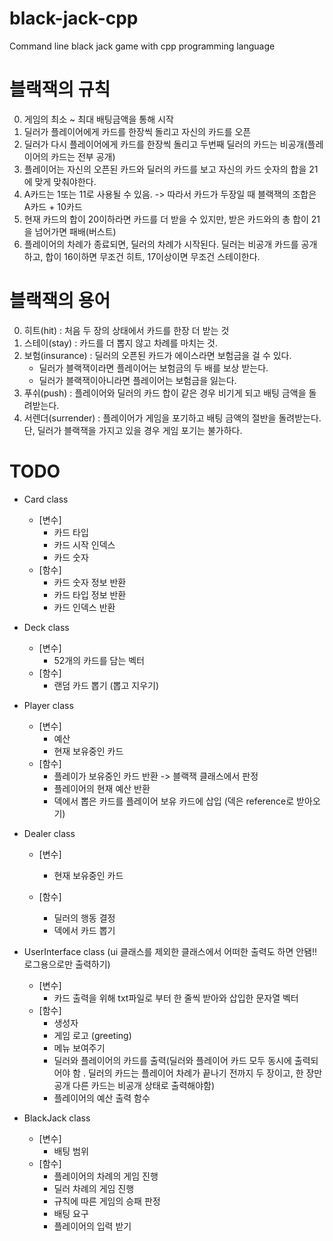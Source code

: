 # black-jack-cpp
Command line black jack game with cpp programming language

# 블랙잭의 규칙
0. 게임의 최소 ~ 최대 배팅금액을 통해 시작
1. 딜러가 플레이어에게 카드를 한장씩 돌리고 자신의 카드를 오픈
2. 딜러가 다시 플레이어에게 카드를 한장씩 돌리고 두번째 딜러의 카드는 비공개(플레이어의 카드는 전부 공개)
3. 플레이어는 자신의 오픈된 카드와 딜러의 카드를 보고 자신의 카드 숫자의 합을 21에 맞게 맞춰야한다.
4. A카드는 1또는 11로 사용될 수 있음. -> 따라서 카드가 두장일 때 블랙잭의 조합은 A카드 + 10카드
5. 현재 카드의 합이 20이하라면 카드를 더 받을 수 있지만, 받은 카드와의 총 합이 21을 넘어가면 패배(버스트)
6. 플레이어의 차례가 종료되면, 딜러의 차례가 시작된다. 딜러는 비공개 카드를 공개하고, 합이 16이하면 무조건 히트, 17이상이면 무조건 스테이한다.

# 블랙잭의 용어
0. 히트(hit) : 처음 두 장의 상태에서 카드를 한장 더 받는 것
1. 스테이(stay) : 카드를 더 뽑지 않고 차례를 마치는 것.
2. 보험(insurance) : 딜러의 오픈된 카드가 에이스라면 보험금을 걸 수 있다. 
   - 딜러가 블랙잭이라면 플레이어는 보험금의 두 배를 보상 받는다.
   - 딜러가 블랙잭이아니라면 플레이어는 보험금을 잃는다.
3. 푸쉬(push) : 플레이어와 딜러의 카드 합이 같은 경우 비기게 되고 배팅 금액을 돌려받는다.
4. 서렌더(surrender) : 플레이어가 게임을 포기하고 배팅 금액의 절반을 돌려받는다. 단, 딜러가 블랙잭을 가지고 있을 경우 게임 포기는 불가하다.

# TODO
- Card class
   - [변수]
     - 카드 타입
     - 카드 시작 인덱스
     - 카드 숫자
   - [함수]
      - 카드 숫자 정보 반환
      - 카드 타입 정보 반환
      - 카드 인덱스 반환
- Deck class
   - [변수]
     - 52개의 카드를 담는 벡터
   - [함수]
     - 랜덤 카드 뽑기 (뽑고 지우기)

- Player class
   - [변수]
     - 예산
     - 현재 보유중인 카드
   - [함수]
     - 플레이가 보유중인 카드 반환 -> 블랙잭 클래스에서 판정
     - 플레이어의 현재 예산 반환
     - 덱에서 뽑은 카드를 플레이어 보유 카드에 삽입 (덱은 reference로 받아오기)

- Dealer class
   - [변수]
     - 현재 보유중인 카드
   
   - [함수]
     - 딜러의 행동 결정
     - 덱에서 카드 뽑기
   
- UserInterface class (ui 클래스를 제외한 클래스에서 어떠한 출력도 하면 안됌!! 로그용으로만 출력하기)
  - [변수]
    - 카드 출력을 위해 txt파일로 부터 한 줄씩 받아와 삽입한 문자열 벡터
  - [함수]
    - 생성자
    - 게임 로고 (greeting)
    - 메뉴 보여주기
    - 딜러와 플레이어의 카드를 출력(딜러와 플레이어 카드 모두 동시에 출력되어야 함 . 딜러의 카드는 플레이어 차례가 끝나기 전까지 두 장이고, 한 장만 공개 다른 카드는 비공개 상태로 출력해야함)
    - 플레이어의 예산 출력 함수

- BlackJack class
  - [변수]
    - 배팅 범위
  - [함수]
    - 플레이어의 차례의 게임 진행
    - 딜러 차례의 게임 진행
    - 규칙에 따른 게임의 승패 판정
    - 배팅 요구
    - 플레이어의 입력 받기



